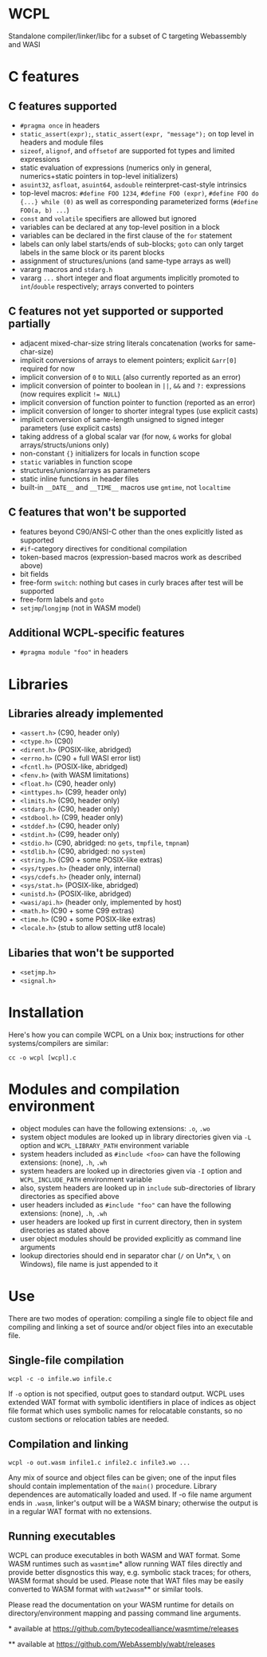 WCPL
====

Standalone compiler/linker/libc for a subset of C targeting Webassembly and WASI

# C features

## C features supported

- `#pragma once` in headers
- `static_assert(expr);`, `static_assert(expr, "message");` on top level in headers and module files
- `sizeof`, `alignof`, and `offsetof` are supported fot types and limited expressions
- static evaluation of expressions (numerics only in general, numerics+static pointers in top-level initializers)
- `asuint32`, `asfloat`, `asuint64`, `asdouble` reinterpret-cast-style intrinsics
- top-level macros: `#define FOO 1234`, `#define FOO (expr)`, `#define FOO do {...} while (0)` as well as 
  corresponding parameterized forms (`#define FOO(a, b) ...`)   
- `const` and `volatile` specifiers are allowed but ignored
- variables can be declared at any top-level position in a block
- variables can be declared in the first clause of the `for` statement
- labels can only label starts/ends of sub-blocks; `goto` can only target labels in the same block or its parent blocks
- assignment of structures/unions (and same-type arrays as well)
- vararg macros and `stdarg.h`
- vararg `...` short integer and float arguments implicitly promoted to `int`/`double` respectively; arrays converted to pointers

## C features not yet supported or supported partially

- adjacent mixed-char-size string literals concatenation (works for same-char-size)
- implicit conversions of arrays to element pointers; explicit `&arr[0]` required for now
- implicit conversion of `0` to `NULL` (also currently reported as an error)
- implicit conversion of pointer to boolean in `||`, `&&` and `?:` expressions (now requires explicit `!= NULL`)
- implicit conversion of function pointer to function (reported as an error)
- implicit conversion of longer to shorter integral types (use explicit casts)
- implicit conversion of same-length unsigned to signed integer parameters (use explicit casts)
- taking address of a global scalar var (for now, `&` works for global arrays/structs/unions only)
- non-constant `{}` initializers for locals in function scope
- `static` variables in function scope
- structures/unions/arrays as parameters
- static inline functions in header files
- built-in `__DATE__` and `__TIME__` macros use `gmtime`, not `localtime` 

## C features that won't be supported

- features beyond C90/ANSI-C other than the ones explicitly listed as supported
- `#if`-category directives for conditional compilation
- token-based macros (expression-based macros work as described above)
- bit fields
- free-form `switch`: nothing but cases in curly braces after test will be supported
- free-form labels and `goto`
- `setjmp`/`longjmp` (not in WASM model)

## Additional WCPL-specific features

- `#pragma module "foo"` in headers

# Libraries

## Libraries already implemented

- `<assert.h>` (C90, header only)
- `<ctype.h>`  (C90)
- `<dirent.h>` (POSIX-like, abridged)
- `<errno.h>` (C90 + full WASI error list)
- `<fcntl.h>` (POSIX-like, abridged)
- `<fenv.h>` (with WASM limitations)
- `<float.h>` (C90, header only)
- `<inttypes.h>` (C99, header only)
- `<limits.h>` (C90, header only)
- `<stdarg.h>` (C90, header only)
- `<stdbool.h>` (C99, header only)
- `<stddef.h>` (C90, header only)
- `<stdint.h>` (C99, header only)
- `<stdio.h>` (C90, abridged: no `gets`, `tmpfile`, `tmpnam`)
- `<stdlib.h>` (C90, abridged: no `system`)
- `<string.h>` (C90 + some POSIX-like extras)
- `<sys/types.h>` (header only, internal)
- `<sys/cdefs.h>` (header only, internal)
- `<sys/stat.h>` (POSIX-like, abridged)
- `<unistd.h>` (POSIX-like, abridged)
- `<wasi/api.h>` (header only, implemented by host)
- `<math.h>` (C90 + some C99 extras)
- `<time.h>` (C90 + some POSIX-like extras)
- `<locale.h>` (stub to allow setting utf8 locale)
 
## Libaries that won't be supported

- `<setjmp.h>`
- `<signal.h>`

# Installation

Here's how you can compile WCPL on a Unix box; instructions for other
systems/compilers are similar:

```
cc -o wcpl [wcpl].c 
```

# Modules and compilation environment

- object modules can have the following extensions: `.o`, `.wo`
- system object modules are looked up in library directories given via `-L` option and `WCPL_LIBRARY_PATH` environment variable
- system headers included as `#include <foo>` can have the following extensions: (none), `.h`, `.wh`
- system headers are looked up in directories given via `-I` option and `WCPL_INCLUDE_PATH` environment variable
- also, system headers are looked up in `include` sub-directories of library directories as specified above
- user headers included as `#include "foo"` can have the following extensions: (none), `.h`, `.wh`
- user headers are looked up first in current directory, then in system directories as stated above
- user object modules should be provided explicitly as command line arguments
- lookup directories should end in separator char (`/` on Un*x, `\` on Windows), file name is just appended to it

# Use

There are two modes of operation: compiling a single file to object file and
compiling and linking a set of source and/or object files into an executable
file.

## Single-file compilation

```
wcpl -c -o infile.wo infile.c 
```

If `-o` option is not specified, output goes to standard output.
WCPL uses extended WAT format with symbolic identifiers in place of indices as
object file format which uses symbolic names for relocatable constants, so no 
custom sections or relocation tables are needed.


## Compilation and linking

```
wcpl -o out.wasm infile1.c infile2.c infile3.wo ...
```

Any mix of source and object files can be given; one of the input files should
contain implementation of the `main()` procedure. Library dependences are automatically
loaded and used. If -o file name argument ends in `.wasm`, linker's output will be
a WASM binary; otherwise the output is in a regular WAT format with no extensions.


## Running executables

WCPL can produce executables in both WASM and WAT format. Some WASM runtimes
such as `wasmtime`* allow running WAT files directly and provide better disgnostics
this way, e.g. symbolic stack traces; for others, WASM format should be used. Please
note that WAT files may be easily converted to WASM format with `wat2wasm`** or similar
tools.

Please read the documentation on your WASM runtime for details on directory/environment
mapping and passing command line arguments.

\* available at https://github.com/bytecodealliance/wasmtime/releases

\*\* available at https://github.com/WebAssembly/wabt/releases



